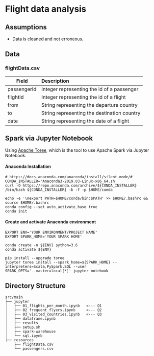 # Flight data analysis

## Assumptions
* Data is cleaned and not erroneous.

## Data
### flightData.csv

|     Field    | Description | 
| ------------- |:-------------| 
| passengerId | Integer representing the id of a passenger | 
| flightId |Integer representing the id of a flight | 
| from | String representing the departure country | 
| to   | String representing the destination country | 
| date | String representing the date of a flight | 


## Spark via Jupyter Notebook

Using [Apache Toree](https://toree.apache.org/), which is the tool to use Apache Spark via Jupyter Notebook.

#### Anaconda Installation

```
# https://docs.anaconda.com/anaconda/install/silent-mode/#
CONDA_INSTALLER='Anaconda3-2019.03-Linux-x86_64.sh'
curl -O https://repo.anaconda.com/archive/${CONDA_INSTALLER}
/bin/bash ${CONDA_INSTALLER} -b -f -p $HOME/conda
 
echo -e '\nexport PATH=$HOME/conda/bin:$PATH' >> $HOME/.bashrc && source $HOME/.bashrc
conda config --set auto_activate_base true
conda init
```

#### Create and activate Anaconda environment
```aidl
EXPORT ENV='YOUR ENVIRONMENT/PROJECT NAME'
EXPORT SPARK_HOME='YOUR SPARK HOME'

conda create -n ${ENV} python=3.6
conda activate ${ENV}
 
pip install --upgrade toree
jupyter toree install --spark_home=${SPARK_HOME} --interpreters=Scala,PySpark,SQL --user
SPARK_OPTS='--master=local[*]' jupyter notebook
```



## Directory Structure

```
src/main
├── jupyter
│   ├── 01_flights_per_month.ipynb   <--- Q1 
│   ├── 02_frequent_flyers.ipynb     <--- Q2
│   ├── 03_visited_countries.ipynb   <--- Q3
│   ├── dataframe.ipynb
│   ├── results
│   ├── setup.sh
│   ├── spark-warehouse
│   └── sql.ipynb
├── resources
    ├── flightData.csv
    └── passengers.csv
```